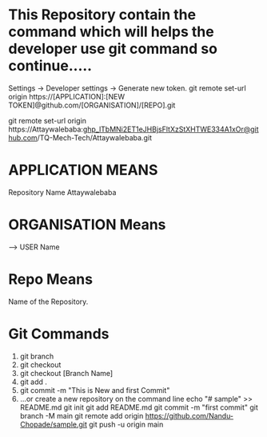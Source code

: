 # This Repository contain the command which will helps the developer use git command so continue.....



Settings → Developer settings → Generate new token.
git remote set-url origin https://[APPLICATION]:[NEW TOKEN]@github.com/[ORGANISATION]/[REPO].git

git remote set-url origin https://Attaywalebaba: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@github.com/TQ-Mech-Tech/Attaywalebaba.git

# APPLICATION MEANS
Repository Name Attaywalebaba 

# ORGANISATION Means
 --> USER Name 
# Repo Means
Name of the Repository.



# Git Commands 

1) git branch 
2) git checkout 
3) git checkout [Branch Name]
4) git add .
5) git commit -m "This is New and first Commit"
6) …or create a new repository on the command line
echo "# sample" >> README.md
git init
git add README.md
git commit -m "first commit"
git branch -M main
git remote add origin https://github.com/Nandu-Chopade/sample.git
git push -u origin main
